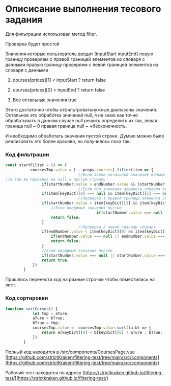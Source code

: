 # Описисание выполнения тесового задания

Для фильтрации использовал метод filter.

Проверка будет простой

Значения которые пользователь вводит [inputStart inputEnd] 
левую границу проверяем с правой границей элементов из словаря с данными
правую границу проверяем с левой границей элементов из словаря с данными

1) courses[prices][1] < inputStart ? return false

2) courses[prices][0] > inputEnd ? return false

3) Все остальные значения true

Этого достаточно чтобы отфильтроватьнужные диапазоны значений. Остальное это обработка значений null, я не знаю как точно обрабатывать в данном случае null решить определить их так, левая граница null ~ 0 правая граница null ~ +бесконечность.

 

И необходимо обработать значения пустой строки. Думаю можно было реализовать это более красиво, но получилось пока так.

### Код фильтрации

```jsx
const startFilter = () => {
           coursesTmp.value = [...props.courses].filter(item => {
								//Если ввели начальное значение больше конечного значения 
//а так же проверка на null и пустую строчку
                if(startNumber.value > endNumber.value && (startNumber.value !== null && startNumber.value !== '') && (endNumber.value !== null && endNumber.value !== '')) return false;
								//Если оба значения элемента словаря он будет выводится всегда
                if(item[keyDict][0] === null && item[keyDict][1] === null) return true;
								//Проверка 1 правой границы элемента словаря
                if(startNumber.value > item[keyDict][1] && item[keyDict][1] !== null ) {
                    //Если вводимые значения пустые
										if(startNumber.value === null || startNumber.value === '') return true;
                    return false;
                }
								//Проверка 2 левой границы словаря
                if(endNumber.value < item[keyDict][0] && item[keyDict][0] !== null) {
                    if(endNumber.value === null || endNumber.value === '') return true;
                    return false;
                }
                //Если вводимые значения пустые
                if(startNumber.value === null || startNumber.value === '') return true;
                return true;
            })
        }

```

Пришлось перенести код на разные строчки чтобы поместились на лист.

### Код сортировки

```jsx
function sortCurses() {
            let tmp = aTure;
            aTure = bTrue;
            bTrue = tmp;
            coursesTmp.value =  coursesTmp.value.sort((a,b) => {
                return a[keyDict][0] < b[keyDict][0] ? aTure : bTrue;
            })
        }
```

Полный код находится в /src/components/CoursesPage.vue [https://github.com/strictKraken/filtering-test/tree/main/src/components](https://github.com/strictKraken/filtering-test/tree/main/src/components)

Рабочий тест находится по адресу [https://strictkraken.github.io/filtering-test/](https://strictkraken.github.io/filtering-test/)
